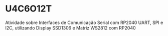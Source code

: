 # U4C6O12T
Atividade sobre Interfaces de Comunicação Serial com RP2040 UART, SPI e I2C, utilizando Display SSD1306 e Matriz WS2812 com RP2040
